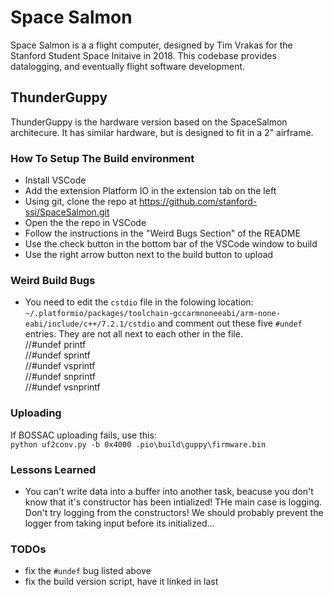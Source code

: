 # Space Salmon

Space Salmon is a a flight computer, designed by Tim Vrakas for the Stanford Student Space Initaive in 2018. This codebase provides datalogging, and eventually flight software development.

## ThunderGuppy
ThunderGuppy is the hardware version based on the SpaceSalmon architecure. It has similar hardware, but is designed to fit in a 2" airframe.

### How To Setup The Build environment
* Install VSCode
* Add the extension Platform IO in the extension tab on the left
* Using git, clone the repo at https://github.com/stanford-ssi/SpaceSalmon.git 
* Open the the repo in VSCode
* Follow the instructions in the "Weird Bugs Section" of the README
* Use the check button in the bottom bar of the VSCode window to build
* Use the right arrow button next to the build button to upload

### Weird Build Bugs
 * You need to edit the `cstdio` file in the folowing location: `~/.platformio/packages/toolchain-gccarmnoneeabi/arm-none-eabi/include/c++/7.2.1/cstdio` and comment out these five `#undef` entries. They are not all next to each other in the file.  
 //#undef printf  
 //#undef sprintf  
 //#undef vsprintf  
 //#undef snprintf  
 //#undef vsnprintf

 ### Uploading
 If BOSSAC uploading fails, use this:  
 `python uf2conv.py -b 0x4000 .pio\build\guppy\firmware.bin`  

### Lessons Learned
* You can't write data into a buffer into another task, beacuse you don't know that it's constructor has been intialized! THe main case is logging. Don't try logging from the constructors! We should probably prevent the logger from taking input before its initialized...

 ### TODOs
 * fix the `#undef` bug listed above
 * fix the build version script, have it linked in last
